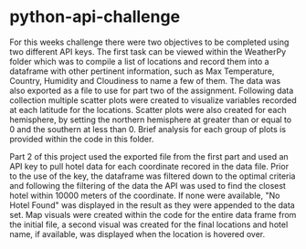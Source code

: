# python-api-challenge

For this weeks challenge there were two objectives to be completed using two different API keys. The first task can be viewed within
the WeatherPy folder which was to compile a list of locations and record them into a dataframe with other pertinent information, such
as Max Temperature, Country, Humidity and Cloudiness to name a few of them. The data was also exported as a file to use for part two of 
the assignment. Following data collection multiple scatter plots were created to visualize variables recorded at each latitude for the locations.
Scatter plots were also created for each hemisphere, by setting the northern hemisphere at greater than or equal to 0 and the southern at less than
0. Brief analysis for each group of plots is provided within the code in this folder.

Part 2 of this project used the exported file from the first part and used an API key to pull hotel data for each coordinate recored in the data file.
Prior to the use of the key, the dataframe was filtered down to the optimal criteria and following the filtering of the data the API was used to find
the closest hotel within 10000 meters of the coordinate. If none were available, "No Hotel Found" was displayed in the result as they were appended to the
data set. Map visuals were created within the code for the entire data frame from the initial file, a second visual was created for the final locations
and hotel name, if available, was displayed when the location is hovered over.
